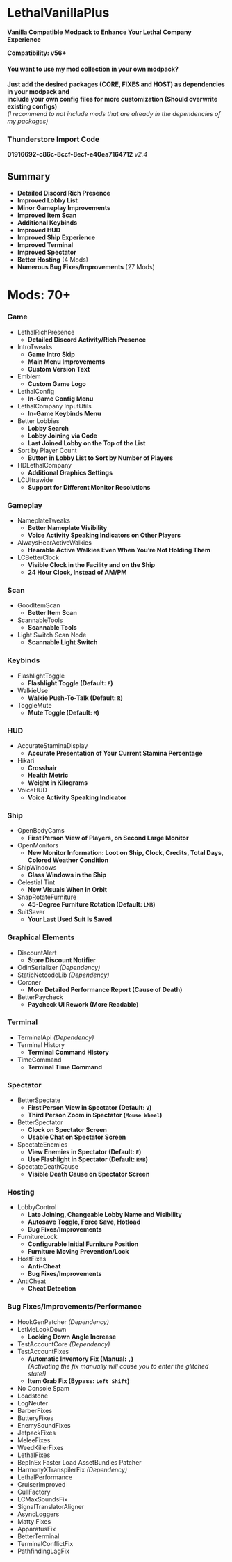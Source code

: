 # LethalVanillaPlus

**Vanilla Compatible Modpack to Enhance Your Lethal Company Experience**

**Compatibility: v56+**

#### You want to use my mod collection in your own modpack?
**Just add the desired packages (CORE, FIXES and HOST) as dependencies in your modpack and  
include your own config files for more customization (Should overwrite existing configs)**  
_(I recommend to not include mods that are already in the dependencies of my packages)_

### Thunderstore Import Code
**01916692-c86c-8ccf-8ecf-e40ea7164712** _v2.4_

## Summary
- **Detailed Discord Rich Presence**
- **Improved Lobby List**
- **Minor Gameplay Improvements**
- **Improved Item Scan**
- **Additional Keybinds**
- **Improved HUD**
- **Improved Ship Experience**
- **Improved Terminal**
- **Improved Spectator**
- **Better Hosting** (4 Mods)
- **Numerous Bug Fixes/Improvements** (27 Mods)

# Mods: 70+
### Game
- LethalRichPresence
  - **Detailed Discord Activity/Rich Presence**
- IntroTweaks
  - **Game Intro Skip**
  - **Main Menu Improvements**
  - **Custom Version Text**
- Emblem
  - **Custom Game Logo**
- LethalConfig
  - **In-Game Config Menu**
- LethalCompany InputUtils
  - **In-Game Keybinds Menu**
- Better Lobbies
  - **Lobby Search**
  - **Lobby Joining via Code**
  - **Last Joined Lobby on the Top of the List**
- Sort by Player Count
  - **Button in Lobby List to Sort by Number of Players**
- HDLethalCompany
  - **Additional Graphics Settings**
- LCUltrawide
  - **Support for Different Monitor Resolutions**
### Gameplay
- NameplateTweaks
  - **Better Nameplate Visibility**
  - **Voice Activity Speaking Indicators on Other Players**
- AlwaysHearActiveWalkies
  - **Hearable Active Walkies Even When You’re Not Holding Them**
- LCBetterClock
  - **Visible Clock in the Facility and on the Ship**
  - **24 Hour Clock, Instead of AM/PM**
### Scan
- GoodItemScan
  - **Better Item Scan**
- ScannableTools
  - **Scannable Tools**
- Light Switch Scan Node
  - **Scannable Light Switch**
### Keybinds
- FlashlightToggle
  - **Flashlight Toggle (Default: `F`)**
- WalkieUse
  - **Walkie Push-To-Talk (Default: `R`)**
- ToggleMute
  - **Mute Toggle (Default: `M`)**
### HUD
- AccurateStaminaDisplay
  - **Accurate Presentation of Your Current Stamina Percentage**
- Hikari
  - **Crosshair**
  - **Health Metric**
  - **Weight in Kilograms**
- VoiceHUD
  - **Voice Activity Speaking Indicator**
### Ship
- OpenBodyCams
  - **First Person View of Players, on Second Large Monitor**
- OpenMonitors
  - **New Monitor Information: Loot on Ship, Clock, Credits, Total Days, Colored Weather Condition**
- ShipWindows
  - **Glass Windows in the Ship**
- Celestial Tint
  - **New Visuals When in Orbit**
- SnapRotateFurniture
  - **45-Degree Furniture Rotation (Default: `LMB`)**
- SuitSaver
  - **Your Last Used Suit Is Saved**
### Graphical Elements
- DiscountAlert
  - **Store Discount Notifier**
- OdinSerializer _(Dependency)_
- StaticNetcodeLib _(Dependency)_
- Coroner
  - **More Detailed Performance Report (Cause of Death)**
- BetterPaycheck
  - **Paycheck UI Rework (More Readable)**
### Terminal
- TerminalApi _(Dependency)_
- Terminal History
  - **Terminal Command History**
- TimeCommand
  - **Terminal Time Command**
### Spectator
- BetterSpectate
  - **First Person View in Spectator (Default: `V`)**
  - **Third Person Zoom in Spectator (`Mouse Wheel`)**
- BetterSpectator
  - **Clock on Spectator Screen**
  - **Usable Chat on Spectator Screen**
- SpectateEnemies
  - **View Enemies in Spectator (Default: `E`)**
  - **Use Flashlight in Spectator (Default: `RMB`)**
- SpectateDeathCause
  - **Visible Death Cause on Spectator Screen**
### Hosting
- LobbyControl
  - **Late Joining, Changeable Lobby Name and Visibility**
  - **Autosave Toggle, Force Save, Hotload**
  - **Bug Fixes/Improvements**
- FurnitureLock
  - **Configurable Initial Furniture Position**
  - **Furniture Moving Prevention/Lock**
- HostFixes
  - **Anti-Cheat**
  - **Bug Fixes/Improvements**
- AntiCheat
  - **Cheat Detection**
### Bug Fixes/Improvements/Performance
- HookGenPatcher _(Dependency)_
- LetMeLookDown
  - **Looking Down Angle Increase**
- TestAccountCore _(Dependency)_
- TestAccountFixes
  - **Automatic Inventory Fix (Manual: `,`)**  
    _(Activating the fix manually will cause you to enter the glitched state!)_
  - **Item Grab Fix (Bypass: `Left Shift`)**
- No Console Spam
- Loadstone
- LogNeuter
- BarberFixes
- ButteryFixes
- EnemySoundFixes
- JetpackFixes
- MeleeFixes
- WeedKillerFixes
- LethalFixes
- BepInEx Faster Load AssetBundles Patcher
- HarmonyXTranspilerFix _(Dependency)_
- LethalPerformance
- CruiserImproved
- CullFactory
- LCMaxSoundsFix
- SignalTranslatorAligner
- AsyncLoggers
- Matty Fixes
- ApparatusFix
- BetterTerminal
- TerminalConflictFix
- PathfindingLagFix